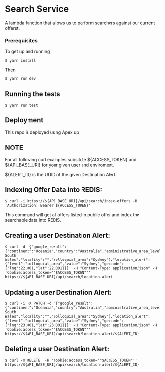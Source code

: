 # Search Service

A lambda function that allows us to perform searchers against our current offerst.

### Prerequisites

To get up and running

```
$ yarn install
```

Then

```
$ yarn run dev
```

## Running the tests

```
$ yarn run test
```

## Deployment

This repo is deployed using Apex up

## NOTE

For all following curl examples subsitute ${ACCESS_TOKEN} and ${API_BASE_URI} for your given user and enviroment.

${ALERT_ID} is the UUID of the given Destination Alert.

## Indexing Offer Data into REDIS:

```
$ curl -i https://${API_BASE_URI}/api/search/index-offers -H 'Authorization: Bearer ${ACCESS_TOKEN}'
```

This command will get all offers listed in public offer and index the searchable data into REDIS.

## Creating a user Destination Alert:

```
$ curl -d '{"google_result":{"continent":"Oceania","country":"Australia","administrative_area_level_1":"New South Wales","locality":"","colloquial_area":"Sydney"},"location_alert":{"level":"colloquial_area","value":"Sydney","geocode":{"lng":22.001,"lat":22.001}}}' -H "Content-Type: application/json" -H 'Cookie:access_token='"$ACCESS_TOKEN"''  https://${API_BASE_URI}/api/search/location-alert

```

## Updating a user Destination Alert:

```
$ curl -i -X PATCH -d '{"google_result":{"continent":"Oceania","country":"Australia","administrative_area_level_1":"New South Wales","locality":"","colloquial_area":"Sydney"},"location_alert":{"level":"colloquial_area","value":"Sydney","geocode":{"lng":23.001,"lat":23.001}}}' -H "Content-Type: application/json" -H 'Cookie:access_token='"$ACCESS_TOKEN"''  https://${API_BASE_URI}/api/search/location-alert/${ALERT_ID}
```

## Deleting a user Destination Alert:

```
$ curl -X DELETE  -H 'Cookie:access_token='"$ACCESS_TOKEN"''  https://${API_BASE_URI}/api/search/location-alert/${ALERT_ID}
```

